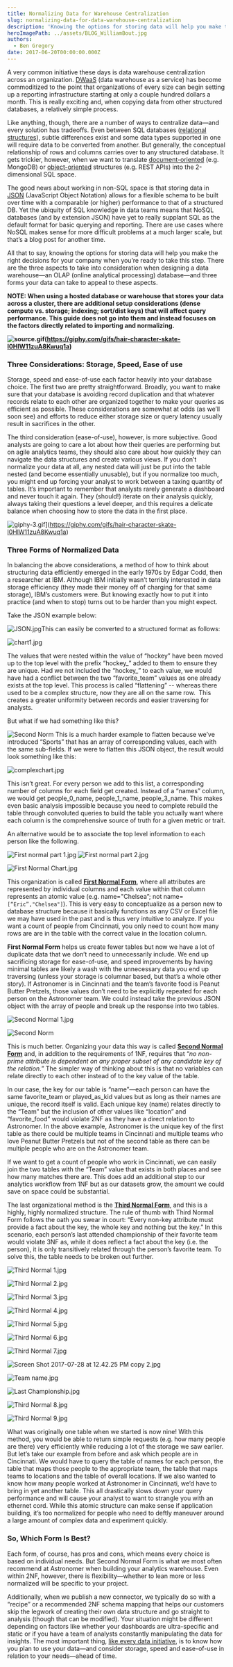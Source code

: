 ```yaml
---
title: Normalizing Data for Warehouse Centralization
slug: normalizing-data-for-data-warehouse-centralization
description: 'Knowing the options for storing data will help you make the right decisions for your company when you’re ready to take this step. '
heroImagePath: ../assets/BLOG_WilliamBout.jpg
authors:
  - Ben Gregory
date: 2017-06-20T00:00:00.000Z
---
```


A very common initiative these days is data warehouse centralization across an organization. [DWaaS](https://searchdatamanagement.techtarget.com/definition/data-warehouse-as-a-service-DWaaS) (data warehouse as a service) has become commoditized to the point that organizations of every size can begin setting up a reporting infrastructure starting at only a couple hundred dollars a month. This is really exciting and, when copying data from other structured databases, a relatively simple process.

Like anything, though, there are a number of ways to centralize data—and every solution has tradeoffs. Even between SQL databases ([relational structures](https://en.wikipedia.org/wiki/SQL)), subtle differences exist and some data types supported in one will require data to be converted from another. But generally, the conceptual relationship of rows and columns carries over to any structured database. It gets trickier, however, when we want to translate [document-oriented](https://en.wikipedia.org/wiki/Document-oriented_database) (e.g. MongoDB) or [object-oriented](https://en.wikipedia.org/wiki/Object_database) structures (e.g. REST APIs) into the 2-dimensional SQL space.

The good news about working in non-SQL space is that storing data in [JSON](https://www.json.org/) (JavaScript Object Notation) allows for a flexible schema to be built over time with a comparable (or higher) performance to that of a structured DB. Yet the ubiquity of SQL knowledge in data teams means that NoSQL databases (and by extension JSON) have yet to really supplant SQL as the default format for basic querying and reporting. There are use cases where NoSQL makes sense for more difficult problems at a much larger scale, but that’s a blog post for another time.

All that to say, knowing the options for storing data will help you make the right decisions for your company when you’re ready to take this step. There are the three aspects to take into consideration when designing a data warehouse—an OLAP (online analytical processing) database—and three forms your data can take to appeal to these aspects.&nbsp;&nbsp;

**NOTE: When using a hosted database or warehouse that stores your data across a cluster, there are additional setup considerations (dense compute vs. storage; indexing; sort/dist keys) that will affect query performance. This guide does not go into them and instead focuses on the factors directly related to importing and normalizing.**

**![source.gif](../assets/source.gif)(https://giphy.com/gifs/hair-character-skate-l0HlW11zuA8Kwuq1a)**

### Three Considerations: Storage, Speed, Ease of use&nbsp;

Storage, speed and ease-of-use each factor heavily into your database choice. The first two are pretty straightforward. Broadly, you want to make sure that your database is avoiding record duplication and that whatever records relate to each other are organized together to make your queries as efficient as possible. These considerations are somewhat at odds (as we’ll soon see) and efforts to reduce either storage size or query latency usually result in sacrifices in the other.&nbsp;

The third consideration (ease-of-use), however, is more subjective. Good analysts are going to care a lot about how their queries are performing but on agile analytics teams, they should also care about how quickly they can navigate the data structures and create various views. If you don’t normalize your data at all, any nested data will just be put into the table nested (and become essentially unusable), but if you normalize too much, you might end up forcing your analyst to work between a taxing quantity of tables. It’s important to remember that analysts rarely generate a dashboard and never touch it again. They (should!) iterate on their analysis quickly, always taking their questions a level deeper, and this requires a delicate balance when choosing how to store the data in the first place.

![giphy-3.gif](../assets/giphy-3.gif)](https://giphy.com/gifs/hair-character-skate-l0HlW11zuA8Kwuq1a)

### Three Forms of Normalized Data

In balancing the above considerations, a method of how to think about structuring data efficiently emerged in the early 1970s by Edgar Codd, then a researcher at IBM. Although IBM initially wasn’t terribly interested in data storage efficiency (they made their money off of charging for that same storage), IBM’s customers were. But knowing exactly how to put it into practice (and when to stop) turns out to be harder than you might expect.

Take the JSON example below:

![JSON.jpg](../assets/JSON.jpg)This can easily be converted to a structured format as follows:

![chart1.jpg](../assets/chart1.jpg)

The values that were nested within the value of “hockey” have been moved up to the top level with the prefix “hockey\_” added to them to ensure they are unique. Had we not included the “hockey\_” to each value, we would have had a conflict between the two “favorite\_team” values as one already exists at the top level. This process is called “flattening” -- whereas there used to be a complex structure, now they are all on the same row. &nbsp;This creates a greater uniformity between records and easier traversing for analysts.

But what if we had something like this?

![Second Norm](../assets/ScreenShot2017-07-28at12.25.03PM.jpg "Second Norm")&nbsp;This is a much harder example to flatten because we’ve introduced “Sports” that has an array of corresponding values, each with the same sub-fields. If we were to flatten this JSON object, the result would look something like this:

![complexchart.jpg](../assets/complexchart.jpg)

This isn’t great. For every person we add to this list, a corresponding number of columns for each field get created. Instead of a “names” column, we would get people\_0\_name, people\_1\_name, people\_3\_name. This makes even basic analysis impossible because you need to complete rebuild the table through convoluted queries to build the table you actually want where each column is the comprehensive source of truth for a given metric or trait.

An alternative would be to associate the top level information to each person like the following.

![First normal part 1.jpg](../assets/Firstnormalpart1.jpg "First normal part 1.jpg") ![First normal part 2.jpg](../assets/Firstnormalpart2.jpg "First normal part 2.jpg")

![First Normal Chart.jpg](../assets/FirstNormalChart.jpg)

This organization is called [**First Normal Form**](https://en.wikipedia.org/wiki/First_normal_form), where all attributes are represented by individual columns and each value within that column represents an atomic value (e.g. name="Chelsea”; not name=`[“Eric”,"Chelsea"]`). This is very easy to conceptualize as a person new to database structure because it basically functions as any CSV or Excel file we may have used in the past and is thus very intuitive to analyze. If you want a count of people from Cincinnati, you only need to count how many rows are are in the table with the correct value in the location column.

**First Normal Form** helps us create fewer tables but now we have a lot of duplicate data that we don’t need to unnecessarily include. We end up sacrificing storage for ease-of-use, and speed improvements by having minimal tables are likely a wash with the unnecessary data you end up traversing (unless your storage is columnar based, but that’s a whole other story). If Astronomer is in Cincinnati and the team’s favorite food is Peanut Butter Pretzels, those values don’t need to be explicitly repeated for each person on the Astronomer team. We could instead take the previous JSON object with the array of people and break up the response into two tables.

![Second Normal 1.jpg](../assets/SecondNormal1.jpg)

![Second Norm](../assets/ScreenShot2017-07-28at12.28.25PM-1.jpg "Second Norm")

This is much better. Organizing your data this way is called [**Second Normal Form**](https://en.wikipedia.org/wiki/Second_normal_form) and, in addition to the requirements of 1NF, requires that “_no non-prime attribute is dependent on any proper subset of any candidate key of the relation._” The simpler way of thinking about this is that no variables can relate directly to each other instead of to the key value of the table.

In our case, the key for our table is “name”—each person can have the same favorite\_team or played\_as\_kid values but as long as their names are unique, the record itself is valid. Each unique key (name) relates directly to the “Team” but the inclusion of other values like “location” and “favorite\_food” would violate 2NF as they have a direct relation to Astronomer. In the above example, Astronomer is the unique key of the first table as there could be multiple teams in Cincinnati and multiple teams who love Peanut Butter Pretzels but not of the second table as there can be multiple people who are on the Astronomer team.

If we want to get a count of people who work in Cincinnati, we can easily join the two tables with the “Team” value that exists in both places and see how many matches there are. This does add an additional step to our analytics workflow from 1NF but as our datasets grow, the amount we could save on space could be substantial.

The last organizational method is the [**Third Normal Form**](https://en.wikipedia.org/wiki/Third_normal_form), and this is a highly, highly normalized structure.&nbsp;The rule of thumb with Third Normal Form follows the oath you swear in court: “Every non-key attribute must provide a fact about the key, the whole key and nothing but the key.” In this scenario, each person’s last attended championship of their favorite team would violate 3NF as, while it does reflect a fact about the key (i.e. the person), it is only transitively related through the person’s favorite team. To solve this, the table needs to be broken out further.

![Third Normal 1.jpg](../assets/ThirdNormal1.jpg "Third Normal 1.jpg")

![Third Normal 2.jpg](../assets/ThirdNormal2.jpg "Third Normal 2.jpg")

![Third Normal 3.jpg](../assets/ThirdNormal3.jpg "Third Normal 3.jpg")

![Third Normal 4.jpg](../assets/ThirdNormal4.jpg "Third Normal 4.jpg")

![Third Normal 5.jpg](../assets/ThirdNormal5.jpg "Third Normal 5.jpg")

![Third Normal 6.jpg](../assets/ThirdNormal6.jpg "Third Normal 6.jpg")

![Third Normal 7.jpg](../assets/ThirdNormal7.jpg "Third Normal 7.jpg")

![Screen Shot 2017-07-28 at 12.42.25 PM copy 2.jpg](../assets/ScreenShot2017-07-28at12.42.25PMcopy2.jpg "Screen Shot 2017-07-28 at 12.42.25 PM copy 2.jpg")

![Team name.jpg](../assets/Teamname.jpg "Team name.jpg")

![Last Championship.jpg](../assets/LastChampionship.jpg "Last Championship.jpg")

![Third Normal 8.jpg](../assets/ThirdNormal8.jpg "Third Normal 8.jpg")

![Third Normal 9.jpg](../assets/ThirdNormal9.jpg "Third Normal 9.jpg")

What was originally one table when we started is now nine! With this method, you would be able to return simple requests (e.g. how many people are there) very efficiently while reducing a lot of the storage we saw earlier. But let’s take our example from before and ask which people are in Cincinnati. We would have to query the table of names for each person, the table that maps those people to the appropriate team, the table that maps teams to locations and the table of overall locations. If we also wanted to know how many people worked at Astronomer in Cincinnati, we’d have to bring in yet another table. This all drastically slows down your query performance and will cause your analyst to want to strangle you with an ethernet cord. While this atomic structure can make sense if application building, it’s too normalized for people who need to deftly maneuver around a large amount of complex data and experiment quickly.&nbsp;&nbsp;&nbsp;&nbsp;&nbsp;

### So, Which Form Is Best?&nbsp;

Each form, of course, has pros and cons, which means every choice is based on individual needs. But Second Normal Form is what we most often recommend at Astronomer&nbsp;when building your analytics warehouse. Even within 2NF, however, there is flexibility—whether to lean more or less normalized will be specific to your project.

Additionally, when we publish a new connector, we typically do so with a “recipe” or a recommended 2NF schema mapping that helps our customers skip the legwork of creating their own data structure and go straight to analysis (though that can be modified). Your situation might be different depending on factors like whether your dashboards are ultra-specific and static or if you have a team of analysts constantly manipulating the data for insights. The most important thing,&nbsp;[like every data initiative](https://www.astronomer.io/blog/approach-the-next-data-initiative-like-a-data-analyst), is to know how you plan to use your data—and consider storage, speed and ease-of-use in relation to your needs—ahead of time.&nbsp;

